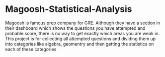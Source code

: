 # Magoosh-Statistical-Analysis
Magoosh is famous prep company for GRE. Although they have a section in their dashboard which shows the questions you have attempted and probable score, there is no way to get exactly which areas you are weak in. This project is for collecting all attempted questions and dividing them up into categories like algebra, geomentry and then getting the statistics on each of these categories
